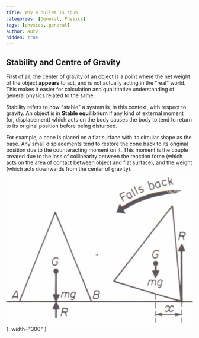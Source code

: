 ```yaml
---
title: Why a bullet is spun
categories: [General, Physics]
tags: [physics, general]
author: aurv
hidden: true
---
```


## Stability and Centre of Gravity

First of all, the center of gravity of an object is a point where the net weight of the object **appears** to act, and is not actually acting in the "real" world. This makes it easier for calculation and qualititative understanding of general physics related to the same.

Stability refers to how "stable" a system is, in this context, with respect to gravity. An object is in **Stable equilibrium** if any kind of external moment (or, displacement) which acts on the body causes the body to tend to return to its original position before being disturbed.

For example, a cone is placed on a flat surface with its circular shape as the base. Any small displacements tend to restore the cone back to its original position due to the counteracting moment on it. This moment is the couple created due to the loss of collinearity between the reaction force (which acts on the area of contact between object and flat surface), and the weight (which acts downwards from the center of gravity).

![Desktop View](/assets/img/posts/2024-06-08-why-a-bullet-spins/stable_equi.png){: width="300" }
